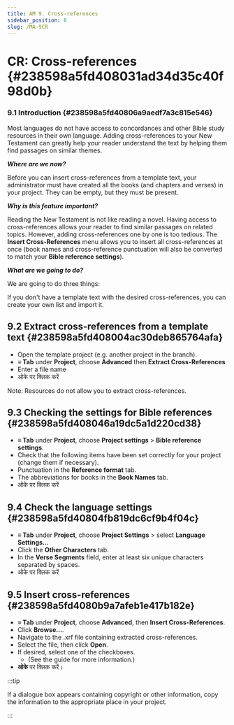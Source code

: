 ```yaml
---
title: AM 9. Cross-references
sidebar_position: 8
slug: /MA-9CR
---
```


# **CR: Cross-references** {#238598a5fd408031ad34d35c40f98d0b}

### **9.1 Introduction** {#238598a5fd40806a9aedf7a3c815e546}

Most languages do not have access to concordances and other Bible study resources in their own language. Adding cross-references to your New Testament can greatly help your reader understand the text by helping them find passages on similar themes.

_**Where are we now?**_

Before you can insert cross-references from a template text, your administrator must have created all the books (and chapters and verses) in your project. They can be empty, but they must be present.

_**Why is this feature important?**_

Reading the New Testament is not like reading a novel. Having access to cross-references allows your reader to find similar passages on related topics. However, adding cross-references one by one is too tedious. The **Insert Cross-References** menu allows you to insert all cross-references at once (book names and cross-reference punctuation will also be converted to match your **Bible reference settings**).

_**What are we going to do?**_

We are going to do three things:

If you don't have a template text with the desired cross-references, you can create your own list and import it.

## **9.2 Extract cross-references from a template text** {#238598a5fd408004ac30deb865764afa}

- Open the template project (e.g. another project in the branch).
- **≡ Tab** under **Project**, choose **Advanced** then **Extract Cross-References**
- Enter a file name
- ओके पर क्लिक करें

Note: Resources do not allow you to extract cross-references.

## **9.3 Checking the settings for Bible references** {#238598a5fd408046a19dc5a1d220cd38}

- **≡ Tab** under **Project**, choose **Project settings** &gt; **Bible reference settings**.
- Check that the following items have been set correctly for your project (change them if necessary).
- Punctuation in the **Reference format** tab.
- The abbreviations for books in the **Book Names** tab.
- ओके पर क्लिक करें

## **9.4 Check the language settings** {#238598a5fd40804fb819dc6cf9b4f04c}

- **≡ Tab** under **Project**, choose **Project Settings** &gt; select **Language Settings...**
- Click the **Other Characters** tab.
- In the **Verse Segments** field, enter at least six unique characters separated by spaces.
- ओके पर क्लिक करें

## **9.5 Insert cross-references** {#238598a5fd4080b9a7afeb1e417b182e}

- **≡ Tab** under **Project**, choose **Advanced**, then **Insert Cross-References**.
- Click **Browse...**.
- Navigate to the .xrf file containing extracted cross-references.
- Select the file, then click **Open**.
- If desired, select one of the checkboxes.
    - (See the guide for more information.)
- **ओके** पर क्लिक करें।

:::tip

If a dialogue box appears containing copyright or other information, copy the information to the appropriate place in your project.

:::



